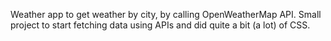 Weather app to get weather by city, by calling OpenWeatherMap API.
Small project to start fetching data using APIs and did quite a bit (a lot) of CSS.
